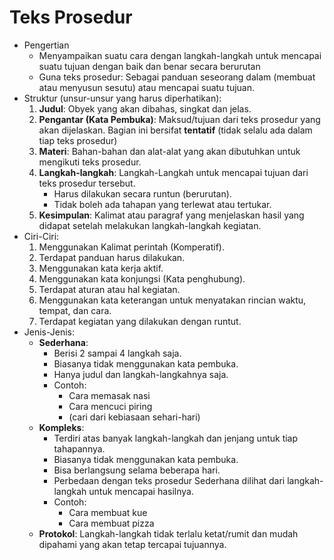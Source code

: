 # Teks Prosedur

- Pengertian
    - Menyampaikan suatu cara dengan langkah-langkah untuk mencapai suatu tujuan dengan baik dan benar secara berurutan
    - Guna teks prosedur: Sebagai panduan seseorang dalam (membuat atau menyusun sesutu) atau mencapai suatu tujuan.
- Struktur (unsur-unsur yang harus diperhatikan):
	1. **Judul**: Obyek yang akan dibahas, singkat dan jelas.
	1. **Pengantar (Kata Pembuka)**: Maksud/tujuan dari teks prosedur yang akan dijelaskan. Bagian ini bersifat **tentatif** (tidak selalu ada dalam tiap teks prosedur)
	1. **Materi**: Bahan-bahan dan alat-alat yang akan dibutuhkan untuk mengikuti teks prosedur.
	1. **Langkah-langkah**: Langkah-Langkah untuk mencapai tujuan dari teks prosedur tersebut.
		- Harus dilakukan secara runtun (berurutan).
		- Tidak boleh ada tahapan yang terlewat atau tertukar.
	1. **Kesimpulan**: Kalimat atau paragraf yang menjelaskan hasil yang didapat setelah melakukan langkah-langkah kegiatan.
- Ciri-Ciri:
	1. Menggunakan Kalimat perintah (Komperatif).
	2. Terdapat panduan harus dilakukan.
	3. Menggunakan kata kerja aktif.
	4. Menggunakan kata konjungsi (Kata penghubung).
	5. Terdapat aturan atau hal kegiatan.
	6. Menggunakan kata keterangan untuk menyatakan rincian waktu, tempat, dan cara.
	7. Terdapat kegiatan yang dilakukan dengan runtut.
- Jenis-Jenis:
	- **Sederhana**: 
    	- Berisi 2 sampai 4 langkah saja. 
    	- Biasanya tidak menggunakan kata pembuka. 
    	- Hanya judul dan langkah-langkahnya saja. 
    	- Contoh: 
        	- Cara memasak nasi
        	- Cara mencuci piring
        	- (cari dari kebiasaan sehari-hari)
	- **Kompleks**: 
    	- Terdiri atas banyak langkah-langkah dan jenjang untuk tiap tahapannya. 
    	- Biasanya tidak menggunakan kata pembuka. 
    	- Bisa berlangsung selama beberapa hari.
    	- Perbedaan dengan teks prosedur Sederhana dilihat dari langkah-langkah untuk mencapai hasilnya.
    	- Contoh:
        	- Cara membuat kue
        	- Cara membuat pizza
	- **Protokol**: Langkah-langkah tidak terlalu ketat/rumit dan mudah dipahami yang akan tetap tercapai tujuannya.